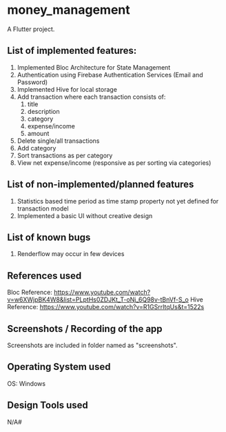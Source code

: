 # money_management

A Flutter project.

## List of implemented features:
1. Implemented Bloc Architecture for State Management
2. Authentication using Firebase Authentication Services (Email and Password)
3. Implemented Hive for local storage
4. Add transaction where each transaction consists of:
    1. title
    2. description
    3. category
    4. expense/income
    5. amount
5. Delete single/all transactions
6. Add category
7. Sort transactions as per category
8. View net expense/income (responsive as per sorting via categories)

## List of non-implemented/planned features
1. Statistics based time period as time stamp property not yet defined for transaction model
2. Implemented a basic UI without creative design

## List of known bugs
1. Renderflow may occur in few devices

## References used
Bloc Reference: https://www.youtube.com/watch?v=w6XWjpBK4W8&list=PLptHs0ZDJKt_T-oNj_6Q98v-tBnVf-S_o
Hive Reference: https://www.youtube.com/watch?v=R1GSrrItqUs&t=1522s

## Screenshots / Recording of the app
Screenshots are included in folder named as "screenshots".

## Operating System used
OS: Windows

## Design Tools used
N/A#   
 
 
